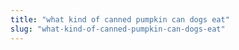 ```yaml
---
title: "what kind of canned pumpkin can dogs eat"
slug: "what-kind-of-canned-pumpkin-can-dogs-eat"
---
```


